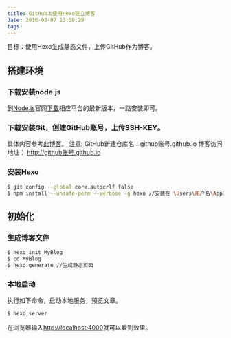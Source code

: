 ```yaml
---
title: GitHub上使用Hexo建立博客
date: 2016-03-07 13:59:29
tags:
---
```


  目标：使用Hexo生成静态文件，上传GitHub作为博客。
  
## 搭建环境

### 下载安装node.js
  到[Node.js](https://nodejs.org)官网[下载](https://nodejs.org/en/download/)相应平台的最新版本，一路安装即可。

### 下载安装Git，创建GitHub账号，上传SSH-KEY。
  具体内容参考[此博客](http://ibruce.info/2013/11/22/hexo-your-blog/)。
  注意: GitHub新建仓库名：github账号.github.io
        博客访问地址： http://github账号.github.io

### 安装Hexo
``` bash
$ git config --global core.autocrlf false
$ npm install --unsafe-perm --verbose -g hexo //安装在 \Users\用户名\AppData\Roaming\npm\node_modules目录下
```
## 初始化

### 生成博客文件
```bash
$ hexo init MyBlog
$ cd MyBlog
$ hexo generate //生成静态页面
```

### 本地启动
  执行如下命令，启动本地服务，预览文章。
```bash
$ hexo server
```
  在浏览器输入[http://localhost:4000](http://localhost:4000)就可以看到效果。